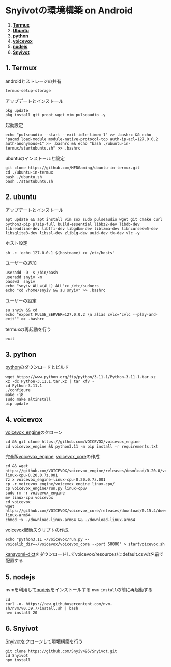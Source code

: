 # Snyivotの環境構築 on Android
1. [**Termux**](#1-termux)
2. [**Ubuntu**](#2-ubuntu)
3. [**python**](#3-python)
4. [**voicevox**](#4-voicevox)
5. [**nodejs**](#5-nodejs)
6. [**Snyivot**](#6-Snyivot)

## 1. Termux
androidとストレージの共有
```
termux-setup-storage
```
アップデートとインストール
```
pkg update
pkg install git proot wget vim pulseaudio -y
```
起動設定
```
echo "pulseaudio --start --exit-idle-time=-1" >> .bashrc && echo "pacmd load-module module-native-protocol-tcp auth-ip-acl=127.0.0.2 auth-anonymous=1" >> .bashrc && echo "bash ./ubuntu-in-termux/startubuntu.sh" >> .bashrc
```
ubuntuのインストールと設定
```
git clone https://github.com/MFDGaming/ubuntu-in-termux.git
cd ./ubuntu-in-termux
bash ./ubuntu.sh
bash ./startubuntu.sh
```

## 2. ubuntu
アップデートとインストール
```
apt update && apt install vim sox sudo pulseaudio wget git cmake curl python3-pip p7zip-full build-essential libbz2-dev libdb-dev libreadline-dev libffi-dev libgdbm-dev liblzma-dev libncursesw5-dev libsqlite3-dev libssl-dev zlib1g-dev uuid-dev tk-dev vlc -y
```
ホスト設定
```
sh -c 'echo 127.0.0.1 $(hostname) >> /etc/hosts'
```
ユーザーの追加
```
useradd -D -s /bin/bash
useradd snyiv -m
passwd  snyiv
echo "snyiv ALL=(ALL) ALL">> /etc/sudoers
echo "cd /home/snyiv && su snyiv" >> .bashrc
```
ユーザーの設定
```
su snyiv && cd
echo "export PULSE_SERVER=127.0.0.2 \n alias cvlc='cvlc --play-and-exit'" >> .bashrc
```
termuxの再起動を行う
```
exit
```

## 3. python
[python](https://www.python.org/ftp/python/)のダウンロードとビルド
```
wget https://www.python.org/ftp/python/3.11.1/Python-3.11.1.tar.xz
xz -dc Python-3.11.1.tar.xz | tar xfv -
cd Python-3.11.1
./configure
make -j8
sudo make altinstall
pip update
```

## 4. voicevox
[voicevox_engine](https://github.com/VOICEVOX/voicevox_engine)のクローン
```
cd && git clone https://github.com/VOICEVOX/voicevox_engine
cd voicevox_engine && python3.11 -m pip install -r requirements.txt
```
完全版[voicevox_engine](https://github.com/VOICEVOX/voicevox_engine/releases), [voicevox_core](https://github.com/VOICEVOX/voicevox_core/releases/)の作成

```
cd && wget https://github.com/VOICEVOX/voicevox_engine/releases/download/0.20.0/voicevox_engine-linux-cpu-0.20.0.7z.001
7z x voicevox_engine-linux-cpu-0.20.0.7z.001
cp -r voicevox_engine/voicevox_engine linux-cpu/
cp voicevox_engine/run.py linux-cpu/
sudo rm -r voicevox_engine
mv linux-cpu voicevox
cd voicevox
wget https://github.com/VOICEVOX/voicevox_core/releases/download/0.15.4/download-linux-arm64
chmod +x ./download-linux-arm64 && ./download-linux-arm64
```
voicevox起動スクリプトの作成
```
echo "python3.11 ~/voicevox/run.py --voicelib_dir=~/voicevox/voicevox_core --port 50000" > startvoicevox.sh
```
[kanayomi-dict](https://github.com/WariHima/KanaYomi-dict-GPL2/releases)をダウンロードしてvoicevox/resources/にdefault.csvの名前で配置する

## 5. nodejs
nvmを利用して[nodejs](https://nodejs.org/en/download/package-manager)をインストールする
`nvm install`の前に再起動する
```
cd
curl -o- https://raw.githubusercontent.com/nvm-sh/nvm/v0.39.7/install.sh | bash
nvm install 20
```

## 6. Snyivot
[Snyivot](https://github.com/Snyiv495/Snyivot.git)をクローンして環境構築を行う
```
git clone https://github.com/Snyiv495/Snyivot.git
cd Snyivot
npm install
```